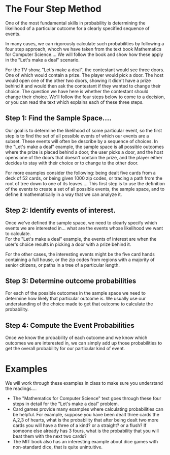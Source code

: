 # The Four Step Method

One of the most fundamental skills in probability is determining the likelihood of a particular outcome for a clearly specified sequence of events.

In many cases, we can rigorously calculate such probabilities by following a four step approach, whoch we have taken from the text book Mathematics for Computer Science....
We will follow the book and show how these apply in the "Let's make a deal" scenario.

For the TV show,  "Let's make a deal", the contestant would see three doors. One of which would contain a prize. The player would pick a door.
The host would open one of the other two doors, showing it didn't have a prize behind it and would then ask the contestant if they wanted to change their choice.
The question we have here is whether the contestant should change their choice.  We'll follow the four steps below to come to a decision, or you can read
the text which explains each of these three steps.

## Step 1: Find the Sample Space....
Our goal is to determine the likelihood of some particular event, so the first step is to find the set of all possible events of which our events are a subset.
These events will often be describe by a sequence of choices. 
In the "Let's make a deal" example, the sample space is all possible outcomes where the prize is placed behind a door, the user picks a door, and the host opens one of the doors that doesn't contain the prize, and the player either decides to stay with their choice or to change to the other door.

For more examples consider the following: being dealt five cards from a deck of 52 cards, or being given 1000 zip codes, or tracing a path
from the root of tree down to one of its leaves.... This first step is to use the definition of the events to create a set of all possible events, the sample space, 
and to define it mathematically in a way that we can analyze it.

## Step 2: Identify events of interest.
Once we've defined the sample space, we need to clearly specify which events we are interested in... what are the events whose likelihood we want to calculate.\
For the "Let's make a deal" example, the events of interest are when the user's choice results in picking a door with a prize behind it.

For the other cases, the interesting events might be
the five card hands containing a full house, or the zip codes from regions with a majority of senior citizens, or paths in a tree of a particular length.

## Step 3: Determine outcome probabilities
For each of the possible outcomes in the sample space we need to determine how likely that particular outcome is.  We usually use our understanding of the choice made
to get that outcome to calculate the probability.

## Step 4: Compute the Event Probabilities
Once we know the probability of each outcome and we know which outcomes we are interested in, we can simply add up those probabilities to get the overall probability for
our particular kind of event.

# Examples
We will work through these examples in class to make sure you understand the readings....
* The "Mathematics for Computer Science" text goes through these four steps in detail for the "Let's make a deal" problem.
* Card games provide many examples where calculating probabilities can be helpful. For example, suppose you have been dealt three cards
  the A,2,3 of hearts, what is the probability that after being dealt two more cards you will have a three of a kind? or a straight? or a flush?
  If someone else already has 3 fours, what is the probability that you will beat them with the next two cards?
* The MIT book also has an interesting example about dice games with non-standard dice, that is quite unintuitive.


  

